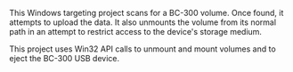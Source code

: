 This Windows targeting project scans for a BC-300 volume. Once found, it attempts to upload the data. It also unmounts the volume from its normal path in an attempt to restrict access to the device's storage medium.

This project uses Win32 API calls to unmount and mount volumes and to eject the BC-300 USB device.